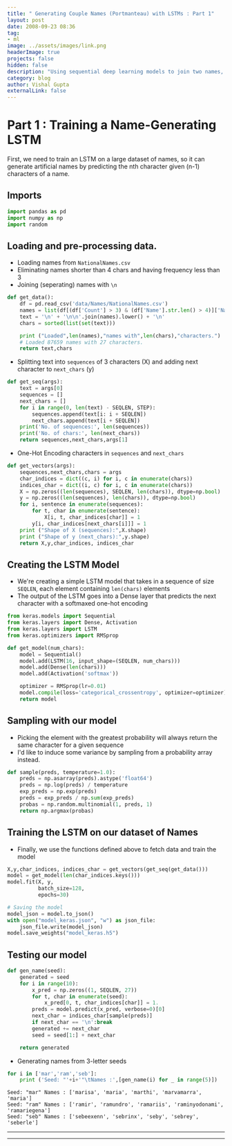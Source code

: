 ```yaml
---
title: " Generating Couple Names (Portmanteau) with LSTMs : Part 1"
layout: post
date: 2008-09-23 08:36
tag: 
- ml
image: ../assets/images/link.png
headerImage: true
projects: false
hidden: false
description: "Using sequential deep learning models to join two names, ie, Brad + Angelina = Brangelina"
category: blog
author: Vishal Gupta
externalLink: false
---
```

# Part 1 : Training a Name-Generating LSTM
First, we need to train an LSTM on a large dataset of names, so it can generate artificial names by predicting the nth character given (n-1) characters of a name.

## Imports

```python
import pandas as pd
import numpy as np
import random
```

## Loading and pre-processing data. 
- Loading names from `NationalNames.csv`
- Eliminating names shorter than 4 chars and having frequency less than 3
- Joining (seperating) names with `\n`

```python
def get_data():
    df = pd.read_csv('data/Names/NationalNames.csv')
    names = list(df[(df['Count'] > 3) & (df['Name'].str.len() > 4)]['Name'].unique())
    text = '\n' + '\n\n'.join(names).lower() + '\n'
    chars = sorted(list(set(text)))

    print ("Loaded",len(names),"names with",len(chars),"characters.")
    # Loaded 87659 names with 27 characters.
    return text,chars
```

- Splitting text into `sequences` of 3 characters (X) and adding next character to `next_chars` (y)

```python
def get_seq(args):
    text = args[0]
    sequences = []
    next_chars = []
    for i in range(0, len(text) - SEQLEN, STEP):
        sequences.append(text[i: i + SEQLEN])
        next_chars.append(text[i + SEQLEN])
    print('No. of sequences:', len(sequences))
    print('No. of chars:', len(next_chars))
    return sequences,next_chars,args[1]

```

- One-Hot Encoding characters in `sequences` and `next_chars`

```python
def get_vectors(args):
    sequences,next_chars,chars = args
    char_indices = dict((c, i) for i, c in enumerate(chars))
    indices_char = dict((i, c) for i, c in enumerate(chars))
    X = np.zeros((len(sequences), SEQLEN, len(chars)), dtype=np.bool)
    y = np.zeros((len(sequences), len(chars)), dtype=np.bool)
    for i, sentence in enumerate(sequences):
        for t, char in enumerate(sentence):
            X[i, t, char_indices[char]] = 1
        y[i, char_indices[next_chars[i]]] = 1
    print ("Shape of X (sequences):",X.shape)
    print ("Shape of y (next_chars):",y.shape)
    return X,y,char_indices, indices_char

```

## Creating the LSTM Model
- We're creating a simple LSTM model that takes in a sequence of size `SEQLEN`, each element containing `len(chars)` elements
- The output of the LSTM goes into a Dense layer that predicts the next character with a softmaxed one-hot encoding

```python
from keras.models import Sequential
from keras.layers import Dense, Activation
from keras.layers import LSTM
from keras.optimizers import RMSprop

def get_model(num_chars):
    model = Sequential()
    model.add(LSTM(16, input_shape=(SEQLEN, num_chars)))
    model.add(Dense(len(chars)))
    model.add(Activation('softmax'))

    optimizer = RMSprop(lr=0.01)
    model.compile(loss='categorical_crossentropy', optimizer=optimizer)
    return model
```

## Sampling with our model
- Picking the element with the greatest probability will always return the same character for a given sequence
- I'd like to induce some variance by sampling from a probability array instead.

```python
def sample(preds, temperature=1.0):
    preds = np.asarray(preds).astype('float64')
    preds = np.log(preds) / temperature
    exp_preds = np.exp(preds)
    preds = exp_preds / np.sum(exp_preds)
    probas = np.random.multinomial(1, preds, 1)
    return np.argmax(probas)
```
## Training the LSTM on our dataset of Names

- Finally, we use the functions defined above to fetch data and train the model

```python
X,y,char_indices, indices_char = get_vectors(get_seq(get_data()))
model = get_model(len(char_indices.keys()))
model.fit(X, y,
          batch_size=128,
          epochs=30)

# Saving the model
model_json = model.to_json()
with open("model_keras.json", "w") as json_file:
    json_file.write(model_json)
model.save_weights("model_keras.h5")
```

## Testing our model

```python
def gen_name(seed):
    generated = seed
    for i in range(10):
        x_pred = np.zeros((1, SEQLEN, 27))
        for t, char in enumerate(seed):
            x_pred[0, t, char_indices[char]] = 1.
        preds = model.predict(x_pred, verbose=0)[0]
        next_char = indices_char[sample(preds)]
        if next_char == '\n':break
        generated += next_char
        seed = seed[1:] + next_char

    return generated
```
- Generating names from 3-letter seeds

```python
for i in ['mar','ram','seb']:
    print ('Seed: "'+i+'"\tNames :',[gen_name(i) for _ in range(5)])
```

    Seed: "mar"	Names : ['marisa', 'maria', 'marthi', 'marvamarra', 'maria']
    Seed: "ram"	Names : ['ramir', 'ramundro', 'ramariis', 'raminyodonami', 'ramariegena']
    Seed: "seb"	Names : ['sebeexenn', 'sebrinx', 'seby', 'sebrey', 'seberle']  

---

---
